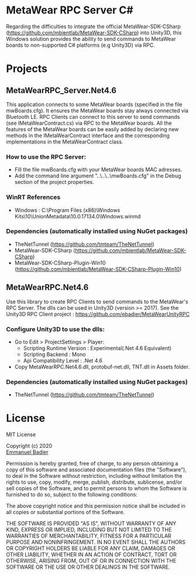 # MetaWear RPC Server C#
Regarding the difficulties to integrate the official MetaWear-SDK-CSharp (https://github.com/mbientlab/MetaWear-SDK-CSharp) into Unity3D,
this Windows solution provides the ability to send commands to MetaWear boards to non-supported C# platforms (e.g Unity3D) via RPC.

# Projects
## MetaWearRPC_Server.Net4.6 
This application connects to some MetaWear boards (specified in the file mwBoards.cfg).
It ensures the MetaWear boards stay always connected via Bluetooth LE.
RPC Clients can connect to this server to send commands (see IMetaWearContract.cs) via RPC to the MetaWear boards.
All the features of the MetaWear boards can be easily added by declaring new methods in the IMetaWearContract interface and the corresponding implementations in the MetaWearContract class.

### How to use the RPC Server:
* Fill the file mwBoards.cfg with your MetaWear boards MAC adresses.
* Add the command line argument "..\\..\\..\\mwBoards.cfg" in the Debug section of the project properties.
### WinRT References
* Windows : C:\Program Files (x86)\Windows Kits\10\UnionMetadata\10.0.17134.0\Windows.winmd
### Dependencies (automatically installed using NuGet packages)
* TheNetTunnel (https://github.com/tmteam/TheNetTunnel)
* MetaWear-SDK-CSharp (https://github.com/mbientlab/MetaWear-SDK-CSharp)
* MetaWear-SDK-CSharp-Plugin-Win10 (https://github.com/mbientlab/MetaWear-SDK-CSharp-Plugin-Win10)

## MetaWearRPC.Net4.6 
Use this library to create RPC Clients to send commands to the MetaWear's RPC Server.
The dlls can be used in Unity3D (version >= 2017). See the Unity3D RPC Client project : https://github.com/ebadier/MetaWearUnityRPC
### Configure Unity3D to use the dlls:
* Go to Edit > ProjectSettings > Player:
  * Scripting Runtime Version : Experimental(.Net 4.6 Equivalent)
  * Scripting Backend : Mono
  * Api Compatibility Level : .Net 4.6
* Copy MetaWearRPC.Net4.6.dll, protobuf-net.dll, TNT.dll in Assets folder.
### Dependencies (automatically installed using NuGet packages)
* TheNetTunnel (https://github.com/tmteam/TheNetTunnel)

# License
MIT License

Copyright (c) 2020  
[Emmanuel Badier](mailto:emmanuel.badier@gmail.com)  

Permission is hereby granted, free of charge, to any person obtaining a copy of this software and associated documentation files (the "Software"),
to deal in the Software without restriction, including without limitation the rights to use, copy, modify, merge, publish, distribute, sublicense,
and/or sell copies of the Software, and to permit persons to whom the Software is furnished to do so, subject to the following conditions:

The above copyright notice and this permission notice shall be included in all copies or substantial portions of the Software.

THE SOFTWARE IS PROVIDED "AS IS", WITHOUT WARRANTY OF ANY KIND, EXPRESS OR IMPLIED, INCLUDING BUT NOT LIMITED TO THE WARRANTIES OF MERCHANTABILITY,
FITNESS FOR A PARTICULAR PURPOSE AND NONINFRINGEMENT.
IN NO EVENT SHALL THE AUTHORS OR COPYRIGHT HOLDERS BE LIABLE FOR ANY CLAIM, DAMAGES OR OTHER LIABILITY, WHETHER IN AN ACTION OF CONTRACT,
TORT OR OTHERWISE, ARISING FROM, OUT OF OR IN CONNECTION WITH THE SOFTWARE OR THE USE OR OTHER DEALINGS IN THE SOFTWARE.
